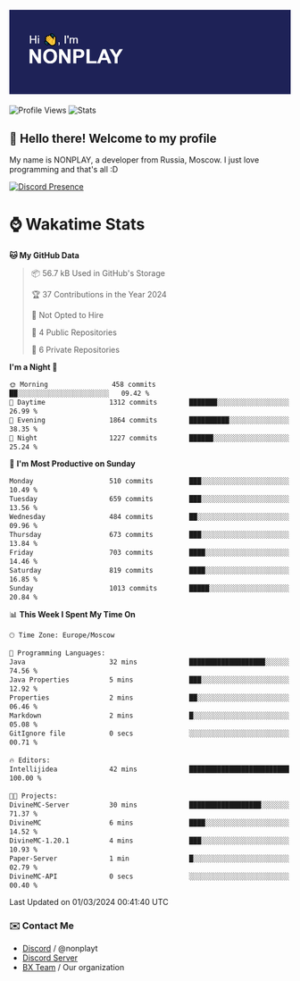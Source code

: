 ![Discord Presence](./header.png)
<br></br>
![Profile Views](https://komarev.com/ghpvc/?username=NONPLAYT&color=blue&style=for-the-badge)
![Stats](https://img.shields.io/badge/0%25-OPTIMIZED-orange?style=for-the-badge)


## :wave: Hello there! Welcome to my profile

My name is NONPLAY, a developer from Russia, Moscow. I just love programming and that's all :D

[![Discord Presence](https://lanyard.cnrad.dev/api/597087584090587177?showDisplayName=true)](https://discord.com/users/597087584090587177) 

# ⌚ Wakatime Stats

<!--START_SECTION:waka-->
**🐱 My GitHub Data** 

> 📦 56.7 kB Used in GitHub's Storage 
 > 
> 🏆 37 Contributions in the Year 2024
 > 
> 🚫 Not Opted to Hire
 > 
> 📜 4 Public Repositories 
 > 
> 🔑 6 Private Repositories 
 > 
**I'm a Night 🦉** 

```text
🌞 Morning                458 commits         ██░░░░░░░░░░░░░░░░░░░░░░░   09.42 % 
🌆 Daytime                1312 commits        ███████░░░░░░░░░░░░░░░░░░   26.99 % 
🌃 Evening                1864 commits        ██████████░░░░░░░░░░░░░░░   38.35 % 
🌙 Night                  1227 commits        ██████░░░░░░░░░░░░░░░░░░░   25.24 % 
```
📅 **I'm Most Productive on Sunday** 

```text
Monday                   510 commits         ███░░░░░░░░░░░░░░░░░░░░░░   10.49 % 
Tuesday                  659 commits         ███░░░░░░░░░░░░░░░░░░░░░░   13.56 % 
Wednesday                484 commits         ██░░░░░░░░░░░░░░░░░░░░░░░   09.96 % 
Thursday                 673 commits         ███░░░░░░░░░░░░░░░░░░░░░░   13.84 % 
Friday                   703 commits         ████░░░░░░░░░░░░░░░░░░░░░   14.46 % 
Saturday                 819 commits         ████░░░░░░░░░░░░░░░░░░░░░   16.85 % 
Sunday                   1013 commits        █████░░░░░░░░░░░░░░░░░░░░   20.84 % 
```


📊 **This Week I Spent My Time On** 

```text
🕑︎ Time Zone: Europe/Moscow

💬 Programming Languages: 
Java                     32 mins             ███████████████████░░░░░░   74.56 % 
Java Properties          5 mins              ███░░░░░░░░░░░░░░░░░░░░░░   12.92 % 
Properties               2 mins              ██░░░░░░░░░░░░░░░░░░░░░░░   06.46 % 
Markdown                 2 mins              █░░░░░░░░░░░░░░░░░░░░░░░░   05.08 % 
GitIgnore file           0 secs              ░░░░░░░░░░░░░░░░░░░░░░░░░   00.71 % 

🔥 Editors: 
Intellijidea             42 mins             █████████████████████████   100.00 % 

🐱‍💻 Projects: 
DivineMC-Server          30 mins             ██████████████████░░░░░░░   71.37 % 
DivineMC                 6 mins              ████░░░░░░░░░░░░░░░░░░░░░   14.52 % 
DivineMC-1.20.1          4 mins              ███░░░░░░░░░░░░░░░░░░░░░░   10.93 % 
Paper-Server             1 min               █░░░░░░░░░░░░░░░░░░░░░░░░   02.79 % 
DivineMC-API             0 secs              ░░░░░░░░░░░░░░░░░░░░░░░░░   00.40 % 
```


 Last Updated on 01/03/2024 00:41:40 UTC
<!--END_SECTION:waka-->

### ✉️ Contact Me

- [Discord](https://discord.com/users/597087584090587177) / @nonplayt
- [Discord Server](https://discord.gg/p7cxhw7E2M)
- [BX Team](https://github.com/BX-Team) / Our organization
